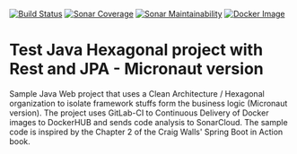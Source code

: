 [![Build Status](https://gitlab.com/campisano/test_java_hexagonal_rest_jpa_micronaut/badges/master/pipeline.svg "Build Status")](https://gitlab.com/campisano/test_java_hexagonal_rest_jpa_micronaut/-/pipelines)
[![Sonar Coverage](https://sonarcloud.io/api/project_badges/measure?project=test_java_hexagonal_rest_jpa_micronaut&metric=coverage "Sonar Coverage")](https://sonarcloud.io/dashboard?id=test_java_hexagonal_rest_jpa_micronaut)
[![Sonar Maintainability](https://sonarcloud.io/api/project_badges/measure?project=test_java_hexagonal_rest_jpa_micronaut&metric=sqale_rating "Sonar Maintainability")](https://sonarcloud.io/dashboard?id=test_java_hexagonal_rest_jpa_micronaut)
[![Docker Image](https://img.shields.io/docker/image-size/riccardocampisano/public/test_java_hexagonal_rest_jpa_micronaut-latest?label=test_java_hexagonal_rest_jpa_micronaut-latest&logo=docker "Docker Image")](https://hub.docker.com/r/riccardocampisano/public/tags?name=test_java_hexagonal_rest_jpa_micronaut)

# Test Java Hexagonal project with Rest and JPA - Micronaut version

Sample Java Web project that uses a Clean Architecture / Hexagonal organization to isolate framework stuffs form the business logic (Micronaut version). The project uses GitLab-CI to Continuous Delivery of Docker images to DockerHUB and sends code analysis to SonarCloud. The sample code is inspired by the Chapter 2 of the Craig Walls' Spring Boot in Action book.
